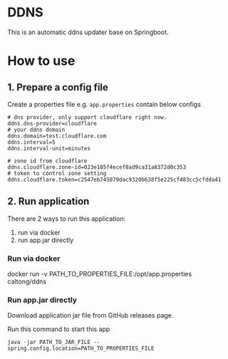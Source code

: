 # DDNS
This is an automatic ddns updater base on Springboot.

# How to use

## 1. Prepare a config file

Create a properties file e.g. `app.properties` contain below configs

```properties
# dns provider, only support cloudflare right now.
ddns.dns-provider=cloudflare
# your ddns domain
ddns.domain=test.cloudflare.com
ddns.interval=5
ddns.interval-unit=minutes

# zone id from cloudflare
ddns.cloudflare.zone-id=023e105f4ecef8ad9ca31a8372d0c353
# token to control zone setting
ddns.cloudflare.token=c2547eb745079dac9320b638f5e225cf483cc5cfdda41
```

## 2. Run application

There are 2 ways to run this application:
1. run via docker
2. run app.jar directly

### Run via docker

docker run -v PATH_TO_PROPERTIES_FILE:/opt/app.properties caltong/ddns

### Run app.jar directly

Download application jar file from GitHub releases page.

Run this command to start this app

```shell
java -jar PATH_TO_JAR_FILE --spring.config.location=PATH_TO_PROPERTIES_FILE
```